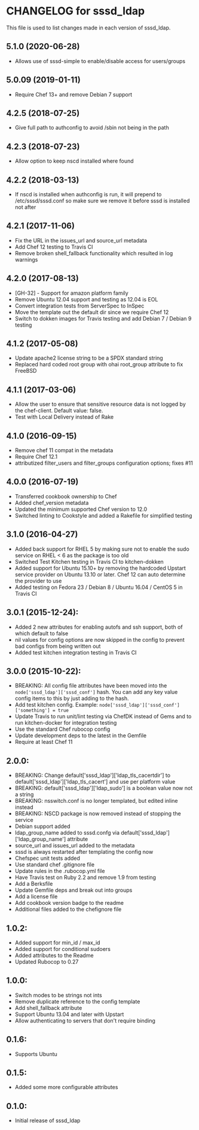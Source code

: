 # CHANGELOG for sssd_ldap

This file is used to list changes made in each version of sssd_ldap.

## 5.1.0 (2020-06-28)

- Allows use of sssd-simple to enable/disable access for users/groups

## 5.0.09 (2019-01-11)

- Require Chef 13+ and remove Debian 7 support

## 4.2.5 (2018-07-25)

- Give full path to authconfig to avoid /sbin not being in the path

## 4.2.3 (2018-07-23)

- Allow option to keep nscd installed where found

## 4.2.2 (2018-03-13)

- If nscd is installed when authconfig is run, it will prepend to /etc/sssd/sssd.conf so make sure we remove it before sssd is installed not after

## 4.2.1 (2017-11-06)

- Fix the URL in the issues_url and source_url metadata
- Add Chef 12 testing to Travis CI
- Remove broken shell_fallback functionality which resulted in log warnings

## 4.2.0 (2017-08-13)

- [GH-32] - Support for amazon platform family
- Remove Ubuntu 12.04 support and testing as 12.04 is EOL
- Convert integration tests from ServerSpec to InSpec
- Move the template out the default dir since we require Chef 12
- Switch to dokken images for Travis testing and add Debian 7 / Debian 9 testing

## 4.1.2 (2017-05-08)

- Update apache2 license string to be a SPDX standard string
- Replaced hard coded root group with ohai root_group attribute to fix FreeBSD

## 4.1.1 (2017-03-06)

- Allow the user to ensure that sensitive resource data is not logged by the chef-client. Default value: false.
- Test with Local Delivery instead of Rake

## 4.1.0 (2016-09-15)

- Remove chef 11 compat in the metadata
- Require Chef 12.1
- attributized filter_users and filter_groups configuration options; fixes #11

## 4.0.0 (2016-07-19)

- Transferred cookbook ownership to Chef
- Added chef_version metadata
- Updated the minimum supported Chef version to 12.0
- Switched linting to Cookstyle and added a Rakefile for simplified testing

## 3.1.0 (2016-04-27)

- Added back support for RHEL 5 by making sure not to enable the sudo service on RHEL < 6 as the package is too old
- Switched Test Kitchen testing in Travis CI to kitchen-dokken
- Added support for Ubuntu 15.10+ by removing the hardcoded Upstart service provider on Ubuntu 13.10 or later. Chef 12 can auto determine the provider to use
- Added testing on Fedora 23 / Debian 8 / Ubuntu 16.04 / CentOS 5 in Travis CI

## 3.0.1 (2015-12-24):

- Added 2 new attributes for enabling autofs and ssh support, both of which default to false
- nil values for config options are now skipped in the config to prevent bad configs from being written out
- Added test kitchen integration testing in Travis CI

## 3.0.0 (2015-10-22):

- BREAKING: All config file attributes have been moved into the `node['sssd_ldap']['sssd_conf']` hash. You can add any key value config items to this by just adding to the hash.
- Add test kitchen config. Example: `node['sssd_ldap']['sssd_conf']['something'] = true`
- Update Travis to run unit/lint testing via ChefDK instead of Gems and to run kitchen-docker for integration testing
- Use the standard Chef rubocop config
- Update development deps to the latest in the Gemfile
- Require at least Chef 11

## 2.0.0:

- BREAKING: Change default['sssd_ldap']['ldap_tls_cacertdir'] to default['sssd_ldap']['ldap_tls_cacert'] and use per platform value
- BREAKING: default['sssd_ldap']['ldap_sudo'] is a boolean value now not a string
- BREAKING: nsswitch.conf is no longer templated, but edited inline instead
- BREAKING: NSCD package is now removed instead of stopping the service
- Debian support added
- ldap_group_name added to sssd.confg via default['sssd_ldap']['ldap_group_name'] attribute
- source_url and issues_url added to the metadata
- sssd is always restarted after templating the config now
- Chefspec unit tests added
- Use standard chef .gitignore file
- Update rules in the .rubocop.yml file
- Have Travis test on Ruby 2.2 and remove 1.9 from testing
- Add a Berksfile
- Update Gemfile deps and break out into groups
- Add a license file
- Add cookbook version badge to the readme
- Additional files added to the chefignore file

## 1.0.2:

- Added support for min_id / max_id
- Added support for conditional sudoers
- Added attributes to the Readme
- Updated Rubocop to 0.27

## 1.0.0:

- Switch modes to be strings not ints
- Remove duplicate reference to the config template
- Add shell_fallback attribute
- Support Ubuntu 13.04 and later with Upstart
- Allow authenticating to servers that don't require binding

## 0.1.6:

- Supports Ubuntu

## 0.1.5:

- Added some more configurable attributes

## 0.1.0:

- Initial release of sssd_ldap
